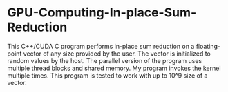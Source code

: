 # GPU-Computing-In-place-Sum-Reduction
This C++/CUDA C program performs in-place sum reduction on a floating-point vector of any size provided by the user. 
The vector is initialized to random values by the host. 
The parallel version of the program uses multiple thread blocks and shared memory. 
My program invokes the kernel multiple times.
This program is tested to work with up to 10^9 size of a vector.
